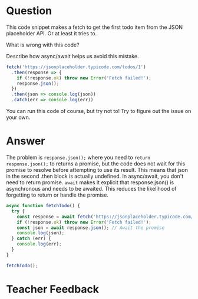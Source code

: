 # Question

This code snippet makes a fetch to get the first todo item from the JSON placeholder API. Or at least it tries to.

What is wrong with this code? 

Describe how async/await helps us avoid this mistake.

```js
fetch('https://jsonplaceholder.typicode.com/todos/1')
  .then(response => {
    if (!response.ok) throw new Error('Fetch failed!');
    response.json();
  })
  .then(json => console.log(json))
  .catch(err => console.log(err))
```

You can run this code of course, but try not to! Try to figure out the issue on your own.

# Answer
The problem is `response.json();` where you need to `return response.json();` to returns a promise, but the code does not wait for this promise to resolve before attempting to use its result. This means that json in the second .then block is actually undefined.
In async/await, you don't need to return promise. `await` makes it explicit that response.json() is asynchronous and needs to be awaited. This reduces the likelihood of forgetting to return or handle the promise.

```js
async function fetchTodo() {
  try {
    const response = await fetch('https://jsonplaceholder.typicode.com/todos/1');
    if (!response.ok) throw new Error('Fetch failed!');
    const json = await response.json(); // Await the promise
    console.log(json);
  } catch (err) {
    console.log(err);
  }
}

fetchTodo();

```

# Teacher Feedback